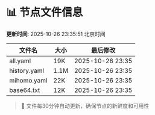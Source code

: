 # 📊 节点文件信息

**更新时间**: 2025-10-26 23:35:51 北京时间

| 文件名 | 大小 | 最后修改 |
|--------|------|----------|
| all.yaml | 19K | 2025-10-26 23:35 |
| history.yaml | 1.1M | 2025-10-26 23:35 |
| mihomo.yaml | 22K | 2025-10-26 23:35 |
| base64.txt | 12K | 2025-10-26 23:35 |

> 🔄 文件每30分钟自动更新，确保节点的新鲜度和可用性

